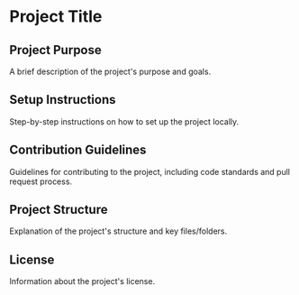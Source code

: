 # Project Title

## Project Purpose

A brief description of the project's purpose and goals.

## Setup Instructions

Step-by-step instructions on how to set up the project locally.

## Contribution Guidelines

Guidelines for contributing to the project, including code standards and pull request process.

## Project Structure

Explanation of the project's structure and key files/folders.

## License

Information about the project's license.
